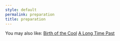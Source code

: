 ```yaml
---
style: default
permalink: preparation
title: preparation
---
```

You may also like:
[Birth of the Cool](http://scp-wiki.net/birth-of-the-cool)
[A Long Time Past](http://scp-wiki.net/a-long-time-past)
